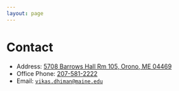 ```yaml
---
layout: page
---
```


# Contact


- Address: [5708 Barrows Hall Rm 105, Orono, ME 04469](geo:44.90224,-68.66739;u=35)
- Office Phone: [207-581-2222](tel:+1-207-581-2222)
- Email: [`vikas.dhiman@maine.edu`](mailto:vikas.dhiman@maine.edu)
